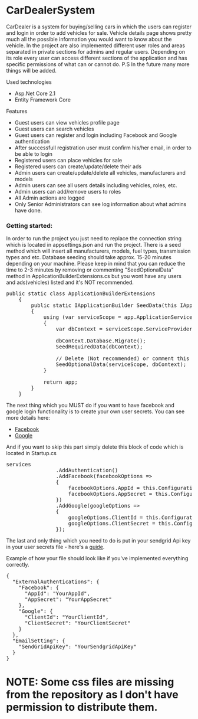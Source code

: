 # CarDealerSystem
<p>CarDealer is a system for buying/selling cars in which the users can register and login in order to add vehicles for sale. Vehicle details page shows pretty much all the possible information you would want to know about the vehicle. In the project are also implemented different user roles and areas separated in private sections for admins and regular users. Depending on its role every user can access different sections of the application and has specific permissions of what can or cannot do. P.S In the future many more things will be added.</p>
<p>Used technologies</p>
<ul>
  <li>Asp.Net Core 2.1</li>
  <li>Entity Framework Core</li>
</ul>

<p>Features</p>
<ul>
<li>Guest users can view vehicles profile page</li>
<li>Guest users can search vehicles</li>
<li>Guest users can register and login including Facebook and Google authentication</li>
<li>After successfull registration user must confirm his/her email, in order to be able to login</li>
<li>Registered users can place vehicles for sale</li>
<li>Registered users can create/update/delete their ads</li>
<li>Admin users can create/update/delete all vehicles, manufacturers and models</li>
<li>Admin users can see all users details including vehicles, roles, etc.</li>
<li>Admin users can add/remove users to roles</li>
<li>All Admin actions are logged</li>
<li>Only Senior Administrators can see log information about what admins have done.</li>
</ul>

<h3>Getting started:</h3>
<p>In order to run the project you just need to replace the connection string which is located in appsettings.json and run the project. There is a seed method which will insert all manufacturers, models, fuel types, transmission types and etc. Database seeding should take approx. 15-20 minutes depending on your machine. Please keep in mind that you can reduce the time to 2-3 minutes by removing or commenting "SeedOptionalData" method in ApplicationBuilderExtensions.cs but you wont have any users and ads(vehicles) listed and it's NOT recommended.</p>

<pre>public static class ApplicationBuilderExtensions
    {
        public static IApplicationBuilder SeedData(this IApplicationBuilder app)
        {
            using (var serviceScope = app.ApplicationServices.GetRequiredService<IServiceScopeFactory>().CreateScope())
            {
                var dbContext = serviceScope.ServiceProvider.GetService<CarDealerDbContext>();

                dbContext.Database.Migrate();
                SeedRequiredData(dbContext);

                // Delete (Not recommended) or comment this method if you'd like to NOT have initial database with users and vehicles.
                SeedOptionalData(serviceScope, dbContext);
            }

            return app;
        }
    }</pre>
    
<p>The next thing which you MUST do if you want to have facebook and google login functionality is to create your own user secrets. You can see more details here:
<ul>
  <li><a href="https://docs.microsoft.com/en-us/aspnet/core/security/authentication/social/facebook-logins?view=aspnetcore-2.1&tabs=aspnetcore2x" target="_blank">Facebook</a></li>
  <li><a href="https://docs.microsoft.com/en-us/aspnet/core/security/authentication/social/google-logins?view=aspnetcore-2.1&tabs=aspnetcore2x" target="_blank">Google</a></li>
</ul>
And if you want to skip this part simply delete this block of code which is located in Startup.cs
<pre>services
                .AddAuthentication()
                .AddFacebook(facebookOptions =>
                {
                    facebookOptions.AppId = this.Configuration.GetSection("ExternalAuthentications:Facebook:AppId").Value;
                    facebookOptions.AppSecret = this.Configuration.GetSection("ExternalAuthentications:Facebook:AppSecret").Value;
                })
                .AddGoogle(googleOptions =>
                {
                    googleOptions.ClientId = this.Configuration.GetSection("ExternalAuthentications:Google:ClientId").Value;
                    googleOptions.ClientSecret = this.Configuration.GetSection("ExternalAuthentications:Google:ClientSecret").Value;
                });</pre>
<p> 
  The last and only thing which you need to do is put in your sendgrid Api key in your user secrets file - here's a <a href="https://sendgrid.com/docs/ui/account-and-settings/api-keys/#creating-an-api-key">guide</a>.
  
  Example of how your file should look like if you've implemented everything correctly.
  <pre>{
  "ExternalAuthentications": {
    "Facebook": {
      "AppId": "YourAppId",
      "AppSecret": "YourAppSecret"
    },
    "Google": {
      "ClientId": "YourClientId",
      "ClientSecret": "YourClientSecret"
    }
  },
  "EmailSetting": {
    "SendGridApiKey": "YourSendgridApiKey"
  }
}</pre>

<h1>NOTE: Some css files are missing from the repository as I don't have permission to distribute them.</h1>
